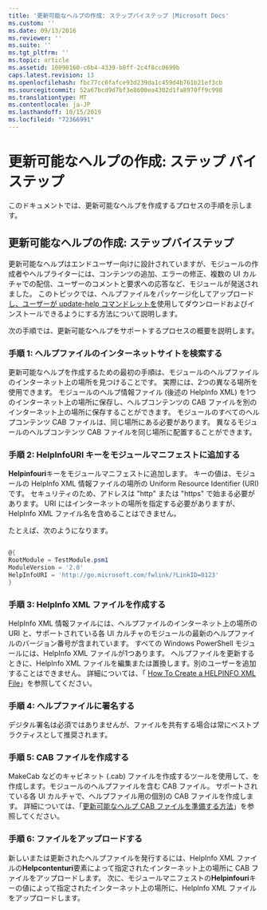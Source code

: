 ```yaml
---
title: '更新可能なヘルプの作成: ステップバイステップ |Microsoft Docs'
ms.custom: ''
ms.date: 09/13/2016
ms.reviewer: ''
ms.suite: ''
ms.tgt_pltfrm: ''
ms.topic: article
ms.assetid: 10098160-c6b4-4339-b8ff-2c4f8cc0699b
caps.latest.revision: 13
ms.openlocfilehash: fbc77cc0fafce93d239da1c459d4b761b21ef3cb
ms.sourcegitcommit: 52a67bcd9d7bf3e8600ea4302d1fa8970ff9c998
ms.translationtype: MT
ms.contentlocale: ja-JP
ms.lasthandoff: 10/15/2019
ms.locfileid: "72366991"
---
```

# <a name="updatable-help-authoring-step-by-step"></a>更新可能なヘルプの作成: ステップ バイ ステップ

このドキュメントでは、更新可能なヘルプを作成するプロセスの手順を示します。

## <a name="authoring-updatable-help-step-by-step"></a>更新可能なヘルプの作成: ステップバイステップ

更新可能なヘルプはエンドユーザー向けに設計されていますが、モジュールの作成者やヘルプライターには、コンテンツの追加、エラーの修正、複数の UI カルチャでの配信、ユーザーのコメントと要求への応答など、モジュールが発送されました。 このトピックでは、ヘルプファイルをパッケージ化してアップロード[し、ユーザーが update-help コマンド](/powershell/module/Microsoft.PowerShell.Core/Update-Help)[レットを](/powershell/module/Microsoft.PowerShell.Core/Save-Help)使用してダウンロードおよびインストールできるようにする方法について説明します。

次の手順では、更新可能なヘルプをサポートするプロセスの概要を説明します。

### <a name="step-1-find-an-internet-site-for-your-help-files"></a>手順 1: ヘルプファイルのインターネットサイトを検索する

更新可能なヘルプを作成するための最初の手順は、モジュールのヘルプファイルのインターネット上の場所を見つけることです。 実際には、2つの異なる場所を使用できます。 モジュールのヘルプ情報ファイル (後述の HelpInfo XML) を1つのインターネット上の場所に保存し、ヘルプコンテンツの CAB ファイルを別のインターネット上の場所に保存することができます。 モジュールのすべてのヘルプコンテンツ CAB ファイルは、同じ場所にある必要があります。 異なるモジュールのヘルプコンテンツ CAB ファイルを同じ場所に配置することができます。

### <a name="step-2-add-a-helpinfouri-key-to-your-module-manifest"></a>手順 2: HelpInfoURI キーをモジュールマニフェストに追加する

**Helpinfouri**キーをモジュールマニフェストに追加します。 キーの値は、モジュールの HelpInfo XML 情報ファイルの場所の Uniform Resource Identifier (URI) です。 セキュリティのため、アドレスは "http" または "https" で始まる必要があります。 URI にはインターネットの場所を指定する必要がありますが、HelpInfo XML ファイル名を含めることはできません。

たとえば、次のようになります。

```powershell

@{
RootModule = TestModule.psm1
ModuleVersion = '2.0'
HelpInfoURI = 'http://go.microsoft.com/fwlink/?LinkID=0123'
}
```

### <a name="step-3-create-a-helpinfo-xml-file"></a>手順 3: HelpInfo XML ファイルを作成する

HelpInfo XML 情報ファイルには、ヘルプファイルのインターネット上の場所の URI と、サポートされている各 UI カルチャのモジュールの最新のヘルプファイルのバージョン番号が含まれています。 すべての Windows PowerShell モジュールには、HelpInfo XML ファイルが1つあります。 ヘルプファイルを更新するときに、HelpInfo XML ファイルを編集または置換します。別のユーザーを追加することはできません。 詳細については、「 [How To Create a HELPINFO XML File](./how-to-create-a-helpinfo-xml-file.md)」を参照してください。

### <a name="step-4-sign-your-help-files"></a>手順 4: ヘルプファイルに署名する

デジタル署名は必須ではありませんが、ファイルを共有する場合は常にベストプラクティスとして推奨されます。

### <a name="step-5-create-cab-files"></a>手順 5: CAB ファイルを作成する

MakeCab などのキャビネット (.cab) ファイルを作成するツールを使用して、を作成します。モジュールのヘルプファイルを含む CAB ファイル。 サポートされている各 UI カルチャで、ヘルプファイル用の個別の CAB ファイルを作成します。 詳細については、「[更新可能なヘルプ CAB ファイルを準備する方法](./how-to-prepare-updatable-help-cab-files.md)」を参照してください。

### <a name="step-6-upload-your-files"></a>手順 6: ファイルをアップロードする

新しいまたは更新されたヘルプファイルを発行するには、HelpInfo XML ファイルの**Helpcontenturi**要素によって指定されたインターネット上の場所に CAB ファイルをアップロードします。 次に、モジュールマニフェストの**Helpinfouri**キーの値によって指定されたインターネット上の場所に、HelpInfo XML ファイルをアップロードします。
